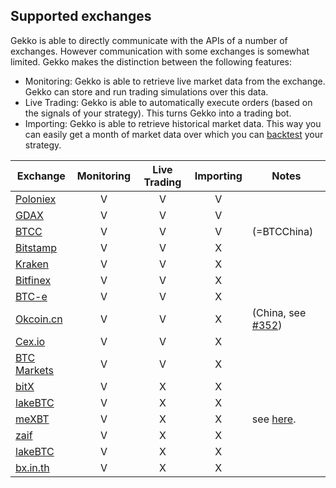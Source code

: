 ## Supported exchanges

Gekko is able to directly communicate with the APIs of a number of exchanges. However communication with some exchanges is somewhat limited. Gekko makes the distinction between the following features:

- Monitoring: Gekko is able to retrieve live market data from the exchange. Gekko can store and run trading simulations over this data.
- Live Trading: Gekko is able to automatically execute orders (based on the signals of your strategy). This turns Gekko into a trading bot.
- Importing: Gekko is able to retrieve historical market data. This way you can easily get a month of market data over which you can [backtest](../features/backtesting.md) your strategy.

| Exchange        | Monitoring | Live Trading | Importing | Notes |
| --------------- |:----------:|:-------:|:---------:|-------|
| [Poloniex](https://poloniex.com/)      | V | V | V | |
| [GDAX](https://gdax.com/)      | V | V | V | |
| [BTCC](https://btcc.com/)      | V | V | V | (=BTCChina) |
| [Bitstamp](https://bitstamp.com/)      | V | V | X | |
| [Kraken](https://kraken.com/)      | V | V | X | |
| [Bitfinex](https://bitfinex.com/)      | V | V | X | |
| [BTC-e](https://btc-e.com/)      | V | V | X | |
| [Okcoin.cn](https://www.okcoin.cn/)      | V | V | X | (China, see [#352](https://github.com/askmike/gekko/pull/352)) |
| [Cex.io](https://cex.io/)      | V | V | X | |
| [BTC Markets](https://btcmarkets.net)      | V | V | X | |
| [bitX](https://www.bitx.co/)      | V | X | X | |
| [lakeBTC](https://lakebtc.com/)      | V | X | X | |
| [meXBT](https://mexbt.com/)      | V | X | X | see [here](https://github.com/askmike/gekko/issues/288#issuecomment-223810974). |
| [zaif](https://zaif.jp/trade_btc_jpy)      | V | X | X | |
| [lakeBTC](https://lakebtc.com/)      | V | X | X | |
| [bx.in.th](https://bx.in.th/)      | V | X | X | |